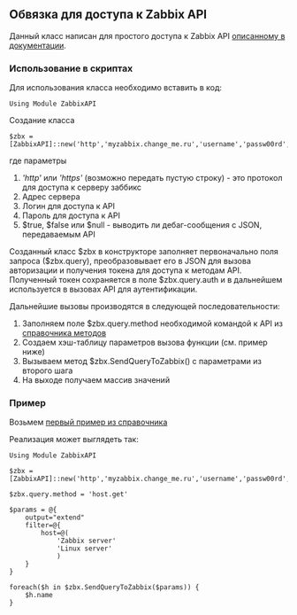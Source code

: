 ## Обвязка для доступа к Zabbix API

Данный класс написан для простого доступа к Zabbix API [описанному в документации](https://www.zabbix.com/documentation/3.4/ru/manual/api). 

### Использование в скриптах

Для использования класса необходимо вставить в код:
```
Using Module ZabbixAPI
```
Создание класса 
```
$zbx = [ZabbixAPI]::new('http','myzabbix.change_me.ru','username','passw00rd',$true)
```
где параметры 
1. *'http'* или *'https'* (возможно передать пустую строку) - это протокол для доступа к серверу заббикс
2. Адрес сервера
3. Логин для доступа к API
4. Пароль для доступа к API
5. $true, $false или $null - выводить ли дебаг-сообщения с JSON, передаваемым API

Созданный класс \$zbx в конструкторе заполняет первоначально поля запроса ($zbx.query), преобразовывает его в JSON для вызова авторизации и получения токена для доступа к методам API. 
Полученный токен сохраняется в поле $zbx.query.auth и в дальнейшем используется в вызовах API для аутентификации.

Дальнейшие вызовы производятся в следующей последовательности:
1. Заполняем поле $zbx.query.method необходимой командой к API из [справочника методов](https://www.zabbix.com/documentation/3.4/ru/manual/api/reference)
2. Создаем хэш-таблицу параметров вызова функции (см. пример ниже)
3. Вызываем метод $zbx.SendQueryToZabbix() с параметрами из второго шага
4. На выходе получаем массив значений

### Пример

Возьмем [первый пример из справочника](https://www.zabbix.com/documentation/3.4/ru/manual/api/reference/host/get)

Реализация может выглядеть так:

```
Using Module ZabbixAPI

$zbx = [ZabbixAPI]::new('http','myzabbix.change_me.ru','username','passw00rd',$true)

$zbx.query.method = 'host.get'

$params = @{
    output="extend"
    filter=@{
        host=@( 
            'Zabbix server'
            'Linux server'
            )
    }
}

foreach($h in $zbx.SendQueryToZabbix($params)) {
    $h.name
}
```
